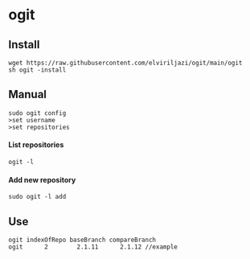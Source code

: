 # ogit
## Install
```
wget https://raw.githubusercontent.com/elviriljazi/ogit/main/ogit
sh ogit -install
```
## Manual
```
sudo ogit config
>set username
>set repositories
```
#### List repositories
```
ogit -l
```
#### Add new repository
```
sudo ogit -l add
```
## Use
```
ogit indexOfRepo baseBranch compareBranch
ogit      2        2.1.11      2.1.12 //example
```
